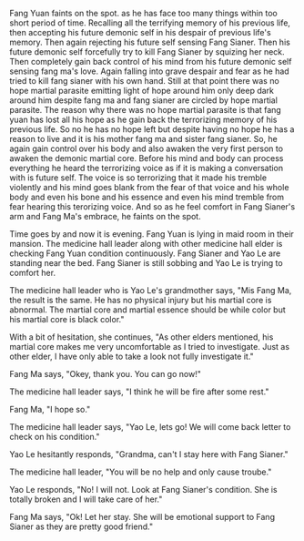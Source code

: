 Fang Yuan faints on the spot. as he has face too many things within too short period of time. Recalling all the terrifying memory of his previous life, then accepting his future demonic self in his despair of previous life's memory. Then again rejecting his future self sensing Fang Sianer. Then his future demonic self forcefully try to kill Fang Sianer by squizing her neck. Then completely gain back control of his mind from his future demonic self sensing fang ma's love. Again falling into grave despair and fear as he had tried to kill fang sianer with his own hand. Still at that point there was no hope martial parasite emitting light of hope around him only deep dark around him despite fang ma and fang sianer are circled by hope martial parasite. The reason why there was no hope martial parasite is that fang yuan has lost all his hope as he gain back the terrorizing memory of his previous life. So no he has no hope left but despite having no hope he has a reason to live and it is his mother fang ma and sister fang sianer. So, he again gain control over his body and also awaken the very first person to awaken the demonic martial core. Before his mind and body can process everything he heard the terrorizing voice as if it is making a conversation with is future self. The voice is so terrorizing that it made his tremble violently and his mind goes blank from the fear of that voice and his whole body and even his bone and his essence and even his mind  tremble from fear hearing this terorizing voice. And so as he feel comfort in  Fang Sianer's arm and Fang Ma's embrace, he faints on the spot.

Time goes by and now it is evening. Fang Yuan is lying in maid room in their mansion. The medicine hall leader along with other medicine hall elder is checking Fang Yuan condition continuously. Fang Sianer and Yao Le are standing near the bed. Fang Sianer is still sobbing and Yao Le is trying to comfort her.

The medicine hall leader who is Yao Le's grandmother says, "Mis Fang Ma, the result is the same. He has no physical injury but his martial core is abnormal. The martial core and martial essence should be while color but his martial core is black color."

With a bit of hesitation, she continues, "As other elders mentioned, his martial core makes me very uncomfortable as I tried to investigate. Just as other elder, I have only able to take a look not fully investigate it."

Fang Ma says, "Okey, thank you. You can go now!"

The medicine hall leader says, "I think he will be fire after some rest."

Fang Ma, "I hope so."

The medicine hall leader says, "Yao Le, lets go! We will come back letter to check on his condition."

Yao Le hesitantly responds, "Grandma, can't I stay here with Fang Sianer."

The medicine hall leader, "You will be no help and only cause troube."

Yao Le responds, "No! I will not. Look at Fang Sianer's condition. She is totally broken and I will take care of her."

Fang Ma says, "Ok! Let her stay. She will be emotional support to Fang Sianer as they are pretty good friend."

